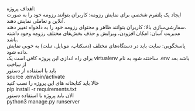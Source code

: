 اهداف پروژه:
<br/>
ایجاد یک پلتفرم شخصی برای نمایش رزومه: کاربران بتوانند رزومه خود را به صورت آنلاین و تعاملی نمایش دهند.
<br/>
سفارشی‌سازی بالا: کاربران بتوانند ظاهر و محتوای رزومه خود را به دلخواه تغییر دهند.
<br/>
مدیریت آسان: امکان افزودن، ویرایش و حذف بخش‌های مختلف رزومه وجود داشته باشد.
<br/>
پاسخگویی: سایت باید در دستگاه‌های مختلف (دسکتاپ، موبایل، تبلت) به خوبی نمایش داده شود.
<br/>
برای راه اندازی این پروژه کافی است یک virtualenv ساختته شود به نام .env باشد بعد از ساخت
<br/>
باید با استفاده از دستور
<br/>
source .env/bin/activate
<br/>
حالا باید کتابخانه های این پروژه را نصب کنید 
<br/>
pip install -r requirements.txt
<br/>
الان باید پروژه با استفاده دستور 
<br/>
python3 manage.py runserver



